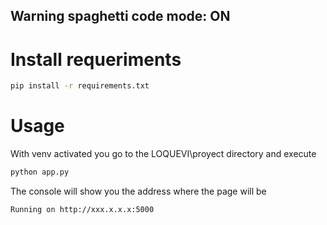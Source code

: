 ## Warning spaghetti code mode: ON

# Install requeriments
```bash
pip install -r requirements.txt
```
# Usage
With venv activated you go to the LOQUEVI\proyect directory and execute
```bash
python app.py
```
The console will show you the address where the page will be

```bash
Running on http://xxx.x.x.x:5000
```
